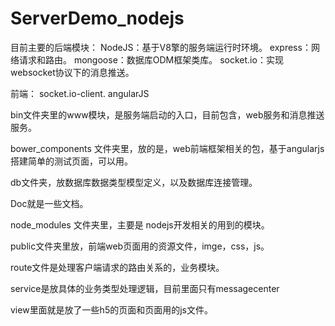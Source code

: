 # ServerDemo_nodejs

目前主要的后端模块：
NodeJS：基于V8擎的服务端运行时环境。
express：网络请求和路由。
mongoose：数据库ODM框架类库。
socket.io：实现websocket协议下的消息推送。

前端：
socket.io-client.
angularJS

bin文件夹里的www模块，是服务端启动的入口，目前包含，web服务和消息推送服务。

bower_components 文件夹里，放的是，web前端框架相关的包，基于angularjs搭建简单的测试页面，可以用。

db文件夹，放数据库数据类型模型定义，以及数据库连接管理。

Doc就是一些文档。

node_modules 文件夹里，主要是 nodejs开发相关的用到的模块。

public文件夹里放，前端web页面用的资源文件，imge，css，js。

route文件是处理客户端请求的路由关系的，业务模块。

service是放具体的业务类型处理逻辑，目前里面只有messagecenter

view里面就是放了一些h5的页面和页面用的js文件。

